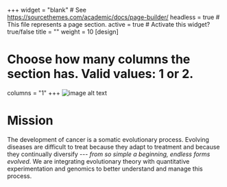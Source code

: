 
+++
widget = "blank"  # See https://sourcethemes.com/academic/docs/page-builder/
headless = true  # This file represents a page section.
active = true  # Activate this widget? true/false
title = ""
weight = 10
[design]
  # Choose how many columns the section has. Valid values: 1 or 2.
  columns = "1"
+++
![image alt text](/img/banner.png)

# Mission
The development of cancer is a somatic evolutionary process. 
Evolving diseases are difficult to treat because they adapt to treatment and because they continually diversify --- _from so simple a beginning, endless forms evolved_.
We are integrating evolutionary theory with quantitative experimentation and genomics to better understand and manage this process. 


